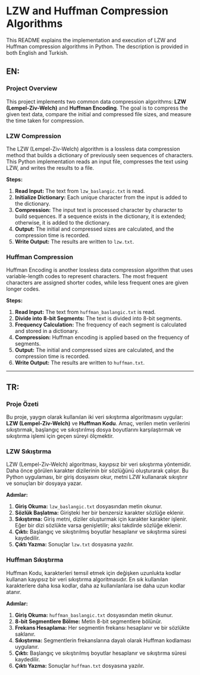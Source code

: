 # LZW and Huffman Compression Algorithms

This README explains the implementation and execution of LZW and Huffman compression algorithms in Python. The description is provided in both English and Turkish.

## EN:

### Project Overview

This project implements two common data compression algorithms: **LZW (Lempel-Ziv-Welch)** and **Huffman Encoding**. The goal is to compress the given text data, compare the initial and compressed file sizes, and measure the time taken for compression.

### LZW Compression

The LZW (Lempel-Ziv-Welch) algorithm is a lossless data compression method that builds a dictionary of previously seen sequences of characters. This Python implementation reads an input file, compresses the text using LZW, and writes the results to a file.

**Steps:**

1. **Read Input:** The text from `lzw_baslangic.txt` is read.
2. **Initialize Dictionary:** Each unique character from the input is added to the dictionary.
3. **Compression:** The input text is processed character by character to build sequences. If a sequence exists in the dictionary, it is extended; otherwise, it is added to the dictionary.
4. **Output:** The initial and compressed sizes are calculated, and the compression time is recorded.
5. **Write Output:** The results are written to `lzw.txt`.

### Huffman Compression

Huffman Encoding is another lossless data compression algorithm that uses variable-length codes to represent characters. The most frequent characters are assigned shorter codes, while less frequent ones are given longer codes.

**Steps:**

1. **Read Input:** The text from `huffman_baslangic.txt` is read.
2. **Divide into 8-bit Segments:** The text is divided into 8-bit segments.
3. **Frequency Calculation:** The frequency of each segment is calculated and stored in a dictionary.
4. **Compression:** Huffman encoding is applied based on the frequency of segments.
5. **Output:** The initial and compressed sizes are calculated, and the compression time is recorded.
6. **Write Output:** The results are written to `huffman.txt`.

---

## TR:

### Proje Özeti

Bu proje, yaygın olarak kullanılan iki veri sıkıştırma algoritmasını uygular: **LZW (Lempel-Ziv-Welch)** ve **Huffman Kodu**. Amaç, verilen metin verilerini sıkıştırmak, başlangıç ve sıkıştırılmış dosya boyutlarını karşılaştırmak ve sıkıştırma işlemi için geçen süreyi ölçmektir.

### LZW Sıkıştırma

LZW (Lempel-Ziv-Welch) algoritması, kayıpsız bir veri sıkıştırma yöntemidir. Daha önce görülen karakter dizilerinin bir sözlüğünü oluşturarak çalışır. Bu Python uygulaması, bir giriş dosyasını okur, metni LZW kullanarak sıkıştırır ve sonuçları bir dosyaya yazar.

**Adımlar:**

1. **Giriş Okuma:** `lzw_baslangic.txt` dosyasından metin okunur.
2. **Sözlük Başlatma:** Girişteki her bir benzersiz karakter sözlüğe eklenir.
3. **Sıkıştırma:** Giriş metni, diziler oluşturmak için karakter karakter işlenir. Eğer bir dizi sözlükte varsa genişletilir; aksi takdirde sözlüğe eklenir.
4. **Çıktı:** Başlangıç ve sıkıştırılmış boyutlar hesaplanır ve sıkıştırma süresi kaydedilir.
5. **Çıktı Yazma:** Sonuçlar `lzw.txt` dosyasına yazılır.

### Huffman Sıkıştırma

Huffman Kodu, karakterleri temsil etmek için değişken uzunlukta kodlar kullanan kayıpsız bir veri sıkıştırma algoritmasıdır. En sık kullanılan karakterlere daha kısa kodlar, daha az kullanılanlara ise daha uzun kodlar atanır.

**Adımlar:**

1. **Giriş Okuma:** `huffman_baslangic.txt` dosyasından metin okunur.
2. **8-bit Segmentlere Bölme:** Metin 8-bit segmentlere bölünür.
3. **Frekans Hesaplama:** Her segmentin frekansı hesaplanır ve bir sözlükte saklanır.
4. **Sıkıştırma:** Segmentlerin frekanslarına dayalı olarak Huffman kodlaması uygulanır.
5. **Çıktı:** Başlangıç ve sıkıştırılmış boyutlar hesaplanır ve sıkıştırma süresi kaydedilir.
6. **Çıktı Yazma:** Sonuçlar `huffman.txt` dosyasına yazılır.
